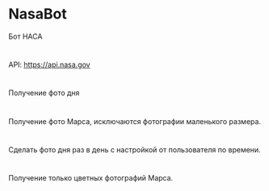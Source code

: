 # NasaBot

Бот НАСА
# 
API: https://api.nasa.gov
# 
Получение фото дня
# 
Получение фото Марса, исключаются фотографии маленького размера.
# 
Сделать фото дня раз в день с настройкой от пользователя по времени.
# 
Получение только цветных фотографий Марса. 
